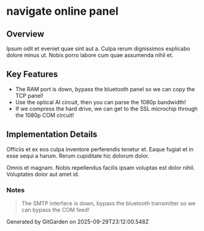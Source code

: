 # navigate online panel

## Overview
Ipsum odit et eveniet quae sint aut a. Culpa rerum dignissimos explicabo dolore minus ut. Nobis porro labore cum quae assumenda nihil et.

## Key Features
- The RAM port is down, bypass the bluetooth panel so we can copy the TCP panel!
- Use the optical AI circuit, then you can parse the 1080p bandwidth!
- If we compress the hard drive, we can get to the SSL microchip through the 1080p COM circuit!

## Implementation Details
Officiis et ex eos culpa inventore perferendis tenetur et. Eaque fugiat et in esse sequi a harum. Rerum cupiditate hic dolorum dolor.
 Omnis et magnam. Nobis repellendus facilis ipsam voluptas est dolor nihil. Voluptates dolor aut amet id.

### Notes
> The SMTP interface is down, bypass the bluetooth transmitter so we can bypass the COM feed!

Generated by GitGarden on 2025-09-29T23:12:00.548Z